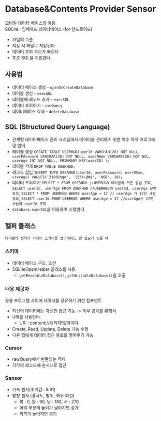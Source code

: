 # Database&Contents Provider Sensor
모바일 데이터 베이스의 이용  
SQLite : 임베이드 데이터베이스 (for 안드로이드)
- 파일의 수준
- 저장 시 파일로 저장된다
- 데이터 조회 속도가 빠르다
- 표준 SQL을 지원한다. 
## 사용법
- 데이터 베이스 생성 - `openOrCreateDatabase`
- 테이블 생성 - `execSQL` 
- 테이블에 레코드 추가 - `execSQL` 
- 데이터 조회하기 - `rawQuery`
- 데이터베이스 삭제 - `deleteDatabase`

## SQL (Structured Query Language)
- 관계형 데이터베이스 관리 시스템에서 데이터를 관리하기 위한 특수 목적 프로그래밍 언어
- 테이블 생성 `CREATE TABLE USERHGD(userId VARCHAR(20) NOT NULL, userPAssword VARCHAR(20) NOT NULL, userNAme VARCHAR(20) NOT NUL, userAge INT NOT NULL, PRIMMARY KEY(userID) );`
- 테이블 삭제 `DROP TABLE USERHGD;`
- 레코드 삽입 `INSERT INTO USERHGD(userId, userPassword, userNAme, userAge) VALUES('21001hgd', '1234!@#$', 'HGD', 18);`
- 데이터 조회하기 `SELECT * FROM USERHGD //USERHGD 테이블의 모든 칼럼 조회`, `SELECT userId, userAge FROM USERHGD //USERHGD의 userId, userAge 칼럼 조회`, `SELECT * FROM USERHGD WHERE userAge = 17 // userAge 가 17인 사람 조회`, `SELECT userId FROM USERHGD WHERE userAge = 17 //userAge가 17인 사람의 userId 조회`
- `database.execSQL`을 이용하여 시행한다.
## 헬퍼 클래스
    테이블의 정의가 바뀌어 스키마를 업그레이드 할 필요가 있을 때
### 스키마
- 데이터 베이스 구조, 조건 
- SQLiteOpenHelper 클래스를 사용
    - `getReadableDatabase()`, `getWritableDatabase()`을 호출
### 내용 제공자
응용 프로그램 사이에 데이터를 공유하기 위한 컴포넌트
- 자신의 데이터에는 자신만 접근 가능 -> 외부 공개를 위해서
- URI를 사용한다. 
    - URI : content://패키지명/아이디
- Create, Read, Update, Delete 기능 수행
- 다른 앱에게 데이터 접근 통로를 열어주기 가능
### Cursor
- rawQuery에서 반환되는 객체
- 각각의 레코드에 순서대로 접근 
### Sensor 
- 가속 센서(초기값 : 9.81)
- 방향 센서 (경사도, 방위, 좌우 회전)
    - 북 : 0, 동 : 90, 남 : 180, 서 : 270
    - 머리 부분의 높이가 낮아지면 증가
    - 좌측이 높아지면 증가
